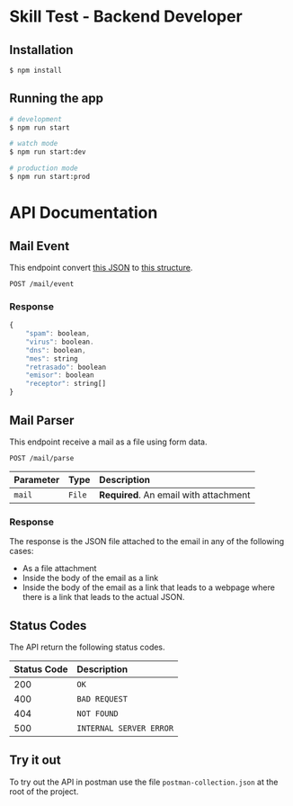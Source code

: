 # Skill Test - Backend Developer

## Installation

```bash
$ npm install
```

## Running the app

```bash
# development
$ npm run start

# watch mode
$ npm run start:dev

# production mode
$ npm run start:prod
```

# API Documentation

## Mail Event

This endpoint convert [this JSON](https://github.com/aws/aws-lambda-go/blob/main/events/testdata/ses-sns-event.json) to [this structure](https://pastebin.com/bNgAT6Rp).

```http
POST /mail/event
```

### Response

```javascript
{
    "spam": boolean,
    "virus": boolean.
    "dns": boolean,
    "mes": string
    "retrasado": boolean
    "emisor": boolean
    "receptor": string[]
}
```

## Mail Parser

This endpoint receive a mail as a file using form data.

```http
POST /mail/parse
```

| Parameter | Type   | Description                            |
| :-------- | :----- | :------------------------------------- |
| `mail`    | `File` | **Required**. An email with attachment |

### Response

The response is the JSON file attached to the email in any of the following cases:

- As a file attachment
- Inside the body of the email as a link
- Inside the body of the email as a link that leads to a webpage where there is a link that leads to the actual JSON.

## Status Codes

The API return the following status codes.

| Status Code | Description             |
| :---------- | :---------------------- |
| 200         | `OK`                    |
| 400         | `BAD REQUEST`           |
| 404         | `NOT FOUND`             |
| 500         | `INTERNAL SERVER ERROR` |

## Try it out

To try out the API in postman use the file
`postman-collection.json` at the root of the project.
